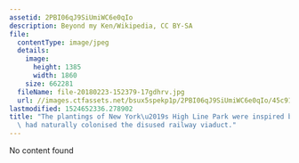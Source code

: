 ```yaml
---
assetid: 2PBI06qJ9SiUmiWC6e0qIo
description: Beyond my Ken/Wikipedia, CC BY-SA
file:
  contentType: image/jpeg
  details:
    image:
      height: 1385
      width: 1860
    size: 662281
  fileName: file-20180223-152379-17gdhrv.jpg
  url: //images.ctfassets.net/bsux5spekp1p/2PBI06qJ9SiUmiWC6e0qIo/45c91e2c029a894aafb14113fc5f2e42/file-20180223-152379-17gdhrv.jpg
lastmodified: 1524652336.278902
title: "The plantings of New York\u2019s High Line Park were inspired by plants that\
  \ had naturally colonised the disused railway viaduct."
---
```

No content found